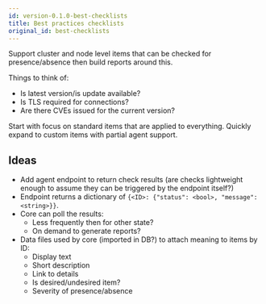 ```yaml
---
id: version-0.1.0-best-checklists
title: Best practices checklists
original_id: best-checklists
---
```


Support cluster and node level items that can be checked for presence/absence then build reports around this.

Things to think of:

  * Is latest version/is update available?
  * Is TLS required for connections?
  * Are there CVEs issued for the current version?

Start with focus on standard items that are applied to everything.
Quickly expand to custom items with partial agent support.


## Ideas

  * Add agent endpoint to return check results (are checks lightweight enough to
    assume they can be triggered by the endpoint itself?)
  * Endpoint returns a dictionary of `{<ID>: {"status": <bool>, "message": <string>}}`.
  * Core can poll the results:
    * Less frequently then for other state?
    * On demand to generate reports?
  * Data files used by core (imported in DB?) to attach meaning to items by ID:
    * Display text
    * Short description
    * Link to details
    * Is desired/undesired item?
    * Severity of presence/absence
